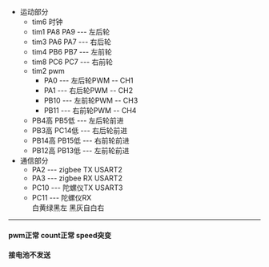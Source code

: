 <!--
 * @Descripttion: 
 * @version: 
 * @Author: Maoshunyu
 * @Date: 2021-10-24 15:27:27
 * @LastEditors: Please set LastEditors
 * @LastEditTime: 2021-11-26 21:06:51
-->

+ 运动部分
  + tim6 时钟
  + tim1 PA8 PA9 --- 左后轮
  + tim3 PA6 PA7 --- 右后轮
  + tim4 PB6 PB7 --- 左前轮
  + tim8 PC6 PC7 --- 右前轮
  + tim2 pwm 
    + PA0 --- 左后轮PWM -- CH1
    + PA1 --- 右后轮PWM -- CH2
    + PB10 --- 左前轮PWM -- CH3
    + PB11 --- 右前轮PWM -- CH4
  + PB4高  PB5低  ---  左后轮前进
  + PB3高 PC14低  ---  右后轮前进
  + PB14高 PB15低 --- 右前轮前进
  + PB12高 PB13低  ---  左前轮前进 
+ 通信部分
  + PA2 --- zigbee TX USART2
  + PA3 --- zigbee RX USART2
  + PC10 --- 陀螺仪TX   USART3
  + PC11 --- 陀螺仪RX  
白黄绿黑左
黑灰自白右






---------

#### pwm正常 count正常 speed突变

#### 接电池不发送

